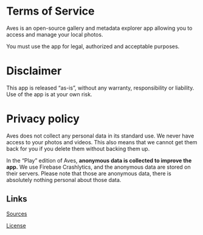 # Terms of Service
Aves is an open-source gallery and metadata explorer app allowing you to access and manage your local photos.

You must use the app for legal, authorized and acceptable purposes.

# Disclaimer
This app is released “as-is”, without any warranty, responsibility or liability. Use of the app is at your own risk.

# Privacy policy
Aves does not collect any personal data in its standard use. We never have access to your photos and videos. This also means that we cannot get them back for you if you delete them without backing them up.

In the “Play” edition of Aves, __anonymous data is collected to improve the app.__ We use Firebase Crashlytics, and the anonymous data are stored on their servers. Please note that those are anonymous data, there is absolutely nothing personal about those data.

## Links
[Sources](https://github.com/deckerst/aves)

[License](https://github.com/deckerst/aves/blob/main/LICENSE)
